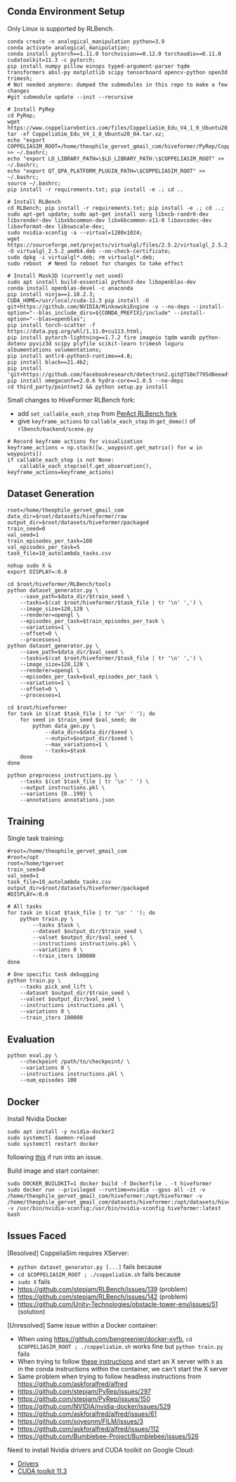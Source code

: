 ## Conda Environment Setup

Only Linux is supported by RLBench.
```
conda create -n analogical_manipulation python=3.9
conda activate analogical_manipulation;
conda install pytorch==1.11.0 torchvision==0.12.0 torchaudio==0.11.0 cudatoolkit=11.3 -c pytorch;
pip install numpy pillow einops typed-argument-parser tqdm transformers absl-py matplotlib scipy tensorboard opencv-python open3d trimesh;
# Not needed anymore: dumped the submodules in this repo to make a few changes
#git submodule update --init --recursive

# Install PyRep
cd PyRep; 
wget https://www.coppeliarobotics.com/files/CoppeliaSim_Edu_V4_1_0_Ubuntu20_04.tar.xz; 
tar -xf CoppeliaSim_Edu_V4_1_0_Ubuntu20_04.tar.xz;
echo "export COPPELIASIM_ROOT=/home/theophile_gervet_gmail_com/hiveformer/PyRep/CoppeliaSim_Edu_V4_1_0_Ubuntu20_04" >> ~/.bashrc; 
echo "export LD_LIBRARY_PATH=\$LD_LIBRARY_PATH:\$COPPELIASIM_ROOT" >> ~/.bashrc;
echo "export QT_QPA_PLATFORM_PLUGIN_PATH=\$COPPELIASIM_ROOT" >> ~/.bashrc;
source ~/.bashrc;
pip install -r requirements.txt; pip install -e .; cd ..

# Install RLBench
cd RLBench; pip install -r requirements.txt; pip install -e .; cd ..;
sudo apt-get update; sudo apt-get install xorg libxcb-randr0-dev libxrender-dev libxkbcommon-dev libxkbcommon-x11-0 libavcodec-dev libavformat-dev libswscale-dev;
sudo nvidia-xconfig -a --virtual=1280x1024;
wget https://sourceforge.net/projects/virtualgl/files/2.5.2/virtualgl_2.5.2_amd64.deb/download -O virtualgl_2.5.2_amd64.deb --no-check-certificate;
sudo dpkg -i virtualgl*.deb; rm virtualgl*.deb;
sudo reboot  # Need to reboot for changes to take effect

# Install Mask3D (currently not used)
sudo apt install build-essential python3-dev libopenblas-dev
conda install openblas-devel -c anaconda
pip install ninja==1.10.2.3;
CUDA_HOME=/usr/local/cuda-11.3 pip install -U git+https://github.com/NVIDIA/MinkowskiEngine -v --no-deps --install-option="--blas_include_dirs=${CONDA_PREFIX}/include" --install-option="--blas=openblas";
pip install torch-scatter -f https://data.pyg.org/whl/1.11.0+cu113.html;
pip install pytorch-lightning==1.7.2 fire imageio tqdm wandb python-dotenv pyviz3d scipy plyfile scikit-learn trimesh loguru albumentations volumentations;
pip install antlr4-python3-runtime==4.8;
pip install black==21.4b2;
pip install 'git+https://github.com/facebookresearch/detectron2.git@710e7795d0eeadf9def0e7ef957eea13532e34cf';
pip install omegaconf==2.0.6 hydra-core==1.0.5 --no-deps
cd third_party/pointnet2 && python setup.py install
```

Small changes to HiveFormer RLBench fork:
* add `set_callable_each_step` from [PerAct RLBench fork](https://github.com/MohitShridhar/RLBench/blob/peract/rlbench/action_modes/arm_action_modes.py)
* give `keyframe_actions` to `callable_each_step` in `get_demo()` of `rlbench/backend/scene.py`
```
# Record keyframe actions for visualization
keyframe_actions = np.stack([w._waypoint.get_matrix() for w in waypoints])
if callable_each_step is not None:
    callable_each_step(self.get_observation(), keyframe_actions=keyframe_actions)
```

## Dataset Generation

```
root=/home/theophile_gervet_gmail_com
data_dir=$root/datasets/hiveformer/raw
output_dir=$root/datasets/hiveformer/packaged
train_seed=0
val_seed=1
train_episodes_per_task=100
val_episodes_per_task=5
task_file=10_autolambda_tasks.csv

nohup sudo X &
export DISPLAY=:0.0

cd $root/hiveformer/RLBench/tools
python dataset_generator.py \
    --save_path=$data_dir/$train_seed \
    --tasks=$(cat $root/hiveformer/$task_file | tr '\n' ',') \
    --image_size=128,128 \
    --renderer=opengl \
    --episodes_per_task=$train_episodes_per_task \
    --variations=1 \
    --offset=0 \
    --processes=1
python dataset_generator.py \
    --save_path=$data_dir/$val_seed \
    --tasks=$(cat $root/hiveformer/$task_file | tr '\n' ',') \
    --image_size=128,128 \
    --renderer=opengl \
    --episodes_per_task=$val_episodes_per_task \
    --variations=1 \
    --offset=0 \
    --processes=1

cd $root/hiveformer
for task in $(cat $task_file | tr '\n' ' '); do
    for seed in $train_seed $val_seed; do
        python data_gen.py \
            --data_dir=$data_dir/$seed \
            --output=$output_dir/$seed \
            --max_variations=1 \
            --tasks=$task
    done
done

python preprocess_instructions.py \
    --tasks $(cat $task_file | tr '\n' ' ') \
    --output instructions.pkl \
    --variations {0..199} \
    --annotations annotations.json
```

## Training

Single task training:
```
#root=/home/theophile_gervet_gmail_com
#root=/opt
root=/home/tgervet
train_seed=0
val_seed=1
task_file=10_autolambda_tasks.csv
output_dir=$root/datasets/hiveformer/packaged
#DISPLAY=:0.0

# All tasks
for task in $(cat $task_file | tr '\n' ' '); do
    python train.py \
        --tasks $task \
        --dataset $output_dir/$train_seed \
        --valset $output_dir/$val_seed \
        --instructions instructions.pkl \
        --variations 0 \
        --train_iters 100000
done

# One specific task debugging
python train.py \
    --tasks pick_and_lift \
    --dataset $output_dir/$train_seed \
    --valset $output_dir/$val_seed \
    --instructions instructions.pkl \
    --variations 0 \
    --train_iters 100000
```

## Evaluation

```
python eval.py \
    --checkpoint /path/to/checkpoint/ \
    --variations 0 \
    --instructions instructions.pkl \
    --num_episodes 100
```

## Docker

Install Nvidia Docker
```
sudo apt install -y nvidia-docker2
sudo systemctl daemon-reload
sudo systemctl restart docker
```
following [this](https://github.com/NVIDIA/nvidia-docker/issues/953) if run into an issue.

Build image and start container:
```
sudo DOCKER_BUILDKIT=1 docker build -f Dockerfile . -t hiveformer
sudo docker run --privileged --runtime=nvidia --gpus all -it -v /home/theophile_gervet_gmail_com/hiveformer:/opt/hiveformer -v /home/theophile_gervet_gmail_com/datasets/hiveformer:/opt/datasets/hiveformer -v /usr/bin/nvidia-xconfig:/usr/bin/nvidia-xconfig hiveformer:latest bash
```

## Issues Faced

[Resolved] CoppeliaSim requires XServer:
* `python dataset_generator.py [...]` fails because
* `cd $COPPELIASIM_ROOT ; ./coppeliaSim.sh` fails because
* `sudo X` fails
* https://github.com/stepjam/RLBench/issues/139 (problem)
* https://github.com/stepjam/RLBench/issues/142 (problem)
* https://github.com/Unity-Technologies/obstacle-tower-env/issues/51 (solution)

[Unresolved] Same issue within a Docker container:
* When using https://github.com/bengreenier/docker-xvfb, `cd $COPPELIASIM_ROOT ; ./coppeliaSim.sh` works fine but `python train.py` fails
* When trying to follow [these instructions](https://github.com/stepjam/RLBench/blob/master/README.md#running-headless) and start an X server with `X` as in the conda instructions within the container, we can't start the X server
* Same problem when trying to follow headless instructions from https://github.com/askforalfred/alfred
* https://github.com/stepjam/PyRep/issues/297
* https://github.com/stepjam/PyRep/issues/150
* https://github.com/NVIDIA/nvidia-docker/issues/529
* https://github.com/askforalfred/alfred/issues/61
* https://github.com/soyeonm/FILM/issues/3
* https://github.com/askforalfred/alfred/issues/112
* https://github.com/Bumblebee-Project/Bumblebee/issues/526

Need to install Nvidia drivers and CUDA toolkit on Google Cloud:
* [Drivers](https://cloud.google.com/compute/docs/gpus/install-drivers-gpu)
* [CUDA toolkit 11.3](https://developer.nvidia.com/cuda-11.3.0-download-archive?target_os=Linux&target_arch=x86_64&Distribution=Ubuntu&target_version=20.04&target_type=deb_local)
